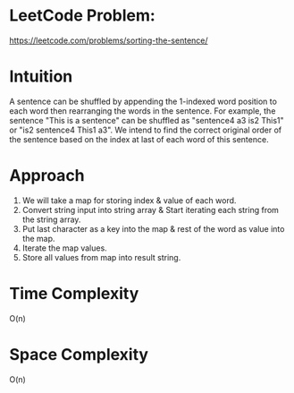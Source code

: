 # LeetCode Problem:
https://leetcode.com/problems/sorting-the-sentence/

# Intuition
A sentence can be shuffled by appending the 1-indexed word position to each word then rearranging the words in the sentence.
For example, the sentence "This is a sentence" can be shuffled as "sentence4 a3 is2 This1" or "is2 sentence4 This1 a3".
We intend to find the correct original order of the sentence based on the index at last of each word of this sentence.

# Approach
1. We will take a map for storing index & value of each word.
2. Convert string input into string array & Start iterating each string from the string array.
3. Put last character as a key into the map & rest of the word as value into the map.
4. Iterate the map values.
5. Store all values from map into result string.

# Time Complexity
O(n)

# Space Complexity
O(n) 
